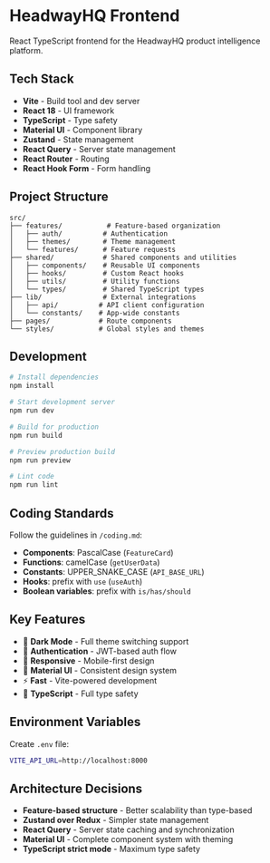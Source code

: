 # HeadwayHQ Frontend

React TypeScript frontend for the HeadwayHQ product intelligence platform.

## Tech Stack

- **Vite** - Build tool and dev server
- **React 18** - UI framework
- **TypeScript** - Type safety
- **Material UI** - Component library
- **Zustand** - State management
- **React Query** - Server state management
- **React Router** - Routing
- **React Hook Form** - Form handling

## Project Structure

```
src/
├── features/           # Feature-based organization
│   ├── auth/          # Authentication
│   ├── themes/        # Theme management
│   └── features/      # Feature requests
├── shared/            # Shared components and utilities
│   ├── components/    # Reusable UI components
│   ├── hooks/         # Custom React hooks
│   ├── utils/         # Utility functions
│   └── types/         # Shared TypeScript types
├── lib/               # External integrations
│   ├── api/          # API client configuration
│   └── constants/    # App-wide constants
├── pages/            # Route components
└── styles/           # Global styles and themes
```

## Development

```bash
# Install dependencies
npm install

# Start development server
npm run dev

# Build for production
npm run build

# Preview production build
npm run preview

# Lint code
npm run lint
```

## Coding Standards

Follow the guidelines in `/coding.md`:

- **Components**: PascalCase (`FeatureCard`)
- **Functions**: camelCase (`getUserData`)
- **Constants**: UPPER_SNAKE_CASE (`API_BASE_URL`)
- **Hooks**: prefix with `use` (`useAuth`)
- **Boolean variables**: prefix with `is/has/should`

## Key Features

- 🌙 **Dark Mode** - Full theme switching support
- 🔐 **Authentication** - JWT-based auth flow
- 📱 **Responsive** - Mobile-first design
- 🎨 **Material UI** - Consistent design system
- ⚡ **Fast** - Vite-powered development
- 🔧 **TypeScript** - Full type safety

## Environment Variables

Create `.env` file:

```bash
VITE_API_URL=http://localhost:8000
```

## Architecture Decisions

- **Feature-based structure** - Better scalability than type-based
- **Zustand over Redux** - Simpler state management
- **React Query** - Server state caching and synchronization
- **Material UI** - Complete component system with theming
- **TypeScript strict mode** - Maximum type safety
